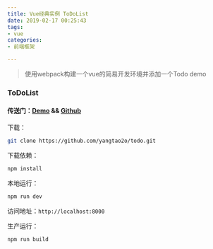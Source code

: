 ```yaml
---
title: Vue经典实例 ToDoList
date: 2019-02-17 00:25:43
tags:
- vue
categories:
- 前端框架

---
```

> 使用webpack构建一个vue的简易开发环境并添加一个Todo demo

### ToDoList
#### 传送门：[Demo](https://istaotao.com/todo/dist/) && [Github](https://github.com/yangtao2o/todo)

<!--more-->
下载：
```bash
git clone https://github.com/yangtao2o/todo.git
```

下载依赖：
```bash
npm install
```

本地运行：
```bash
npm run dev
```

访问地址：`http://localhost:8000`

生产运行：
```bash
npm run build
```

